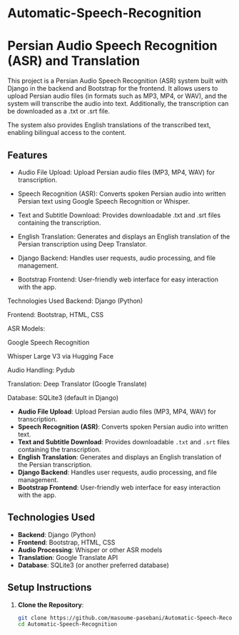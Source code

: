 # Automatic-Speech-Recognition

# Persian Audio Speech Recognition (ASR) and Translation

This project is a Persian Audio Speech Recognition (ASR) system built with Django in the backend and Bootstrap for the frontend. It allows users to upload Persian audio files (in formats such as MP3, MP4, or WAV), and the system will transcribe the audio into text. Additionally, the transcription can be downloaded as a .txt or .srt file.

The system also provides English translations of the transcribed text, enabling bilingual access to the content.

## Features

- Audio File Upload: Upload Persian audio files (MP3, MP4, WAV) for transcription.

- Speech Recognition (ASR): Converts spoken Persian audio into written Persian text using Google Speech Recognition or Whisper.

- Text and Subtitle Download: Provides downloadable .txt and .srt files containing the transcription.

- English Translation: Generates and displays an English translation of the Persian transcription using Deep Translator.

- Django Backend: Handles user requests, audio processing, and file management.

- Bootstrap Frontend: User-friendly web interface for easy interaction with the app.

Technologies Used
Backend: Django (Python)

Frontend: Bootstrap, HTML, CSS

ASR Models:

Google Speech Recognition

Whisper Large V3 via Hugging Face

Audio Handling: Pydub

Translation: Deep Translator (Google Translate)

Database: SQLite3 (default in Django)



- **Audio File Upload**: Upload Persian audio files (MP3, MP4, WAV) for transcription.
- **Speech Recognition (ASR)**: Converts spoken Persian audio into written text.
- **Text and Subtitle Download**: Provides downloadable `.txt` and `.srt` files containing the transcription.
- **English Translation**: Generates and displays an English translation of the Persian transcription.
- **Django Backend**: Handles user requests, audio processing, and file management.
- **Bootstrap Frontend**: User-friendly web interface for easy interaction with the app.

## Technologies Used

- **Backend**: Django (Python)
- **Frontend**: Bootstrap, HTML, CSS
- **Audio Processing**: Whisper or other ASR models
- **Translation**: Google Translate API 
- **Database**: SQLite3 (or another preferred database)
  
## Setup Instructions

1. **Clone the Repository**:
   ```bash
   git clone https://github.com/masoume-pasebani/Automatic-Speech-Recognition.git
   cd Automatic-Speech-Recognition
